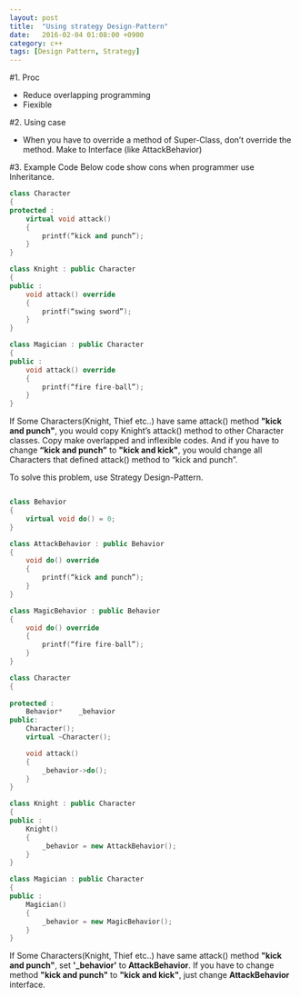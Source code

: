 ```yaml
---
layout: post
title:  "Using strategy Design-Pattern"
date:   2016-02-04 01:08:00 +0900
category: c++
tags: [Design Pattern, Strategy]
---
```

#1. Proc
- Reduce overlapping programming
- Fiexible 

#2. Using case
- When you have to override a method of Super-Class, don’t override the method. Make to Interface (like AttackBehavior)

#3. Example Code
Below code show cons when programmer use Inheritance.

``` cpp
class Character
{
protected :
    virtual void attack()
    {
        printf(“kick and punch”);
    }
}

class Knight : public Character
{
public :
    void attack() override
    {
        printf(“swing sword”);
    }
}

class Magician : public Character
{
public :
    void attack() override
    {
        printf(“fire fire-ball”);
    }
}
```
If Some Characters(Knight, Thief etc..) have same attack() method **"kick and punch"**, you would copy Knight’s attack() method to other Character classes.
Copy make overlapped and inflexible codes. And if you have to change **“kick and punch”** to **"kick and kick"**, you would change all Characters that defined attack() method to “kick and punch”.


To solve this problem, use Strategy Design-Pattern. 

```cpp

class Behavior
{
    virtual void do() = 0;
}

class AttackBehavior : public Behavior
{
    void do() override
    {
        printf(“kick and punch”);
    }
}

class MagicBehavior : public Behavior
{
    void do() override
    {
        printf(“fire fire-ball”);
    }
}

class Character
{
    
protected :
    Behavior*    _behavior
public:
    Character();
    virtual ~Character();

    void attack()
    {
        _behavior->do();
    }
}

class Knight : public Character
{
public :
    Knight()
    {
        _behavior = new AttackBehavior();
    }
}

class Magician : public Character
{
public :
    Magician()
    {
        _behavior = new MagicBehavior();
    }
}
```

If Some Characters(Knight, Thief etc..) have same attack() method **"kick and punch"**, set **'_behavior'** to **AttackBehavior**.
If you have to change method **"kick and punch"** to **"kick and kick"**, just change **AttackBehavior** interface.
